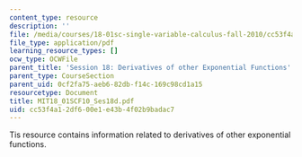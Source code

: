 ```yaml
---
content_type: resource
description: ''
file: /media/courses/18-01sc-single-variable-calculus-fall-2010/cc53f4a12df600e1e43b4f02b9badac7_MIT18_01SCF10_Ses18d.pdf
file_type: application/pdf
learning_resource_types: []
ocw_type: OCWFile
parent_title: 'Session 18: Derivatives of other Exponential Functions'
parent_type: CourseSection
parent_uid: 0cf2fa75-aeb6-82db-f14c-169c98cd1a15
resourcetype: Document
title: MIT18_01SCF10_Ses18d.pdf
uid: cc53f4a1-2df6-00e1-e43b-4f02b9badac7
---
```

Tis resource contains information related to derivatives of other exponential functions.